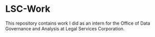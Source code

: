 # LSC-Work
This repository contains work I did as an intern for the Office of Data Governance and Analysis at Legal Services Corporation.
